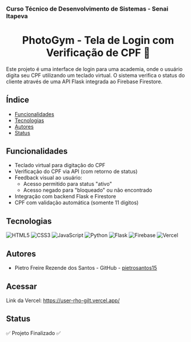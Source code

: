 ### Curso Técnico de Desenvolvimento de Sistemas - Senai Itapeva
<h1 align="center">PhotoGym - Tela de Login com Verificação de CPF 📲</h1>

Este projeto é uma interface de login para uma academia, onde o usuário digita seu CPF utilizando um teclado virtual. O sistema verifica o status do cliente através de uma API Flask integrada ao Firebase Firestore.

## Índice
- [Funcionalidades](#funcionalidades)
- [Tecnologias](#tecnologias)
- [Autores](#autores)
- [Status](#status)

## Funcionalidades
- Teclado virtual para digitação do CPF
- Verificação do CPF via API (com retorno de status)
- Feedback visual ao usuário:
  - Acesso permitido para status "ativo"
  - Acesso negado para "bloqueado" ou não encontrado
- Integração com backend Flask e Firestore
- CPF com validação automática (somente 11 dígitos)

## Tecnologias

![HTML5](https://img.shields.io/badge/HTML5-E34F26?style=for-the-badge&logo=html5&logoColor=white)
![CSS3](https://img.shields.io/badge/CSS3-1572B6?style=for-the-badge&logo=css3&logoColor=white)
![JavaScript](https://img.shields.io/badge/JavaScript-F7DF1E?style=for-the-badge&logo=javascript&logoColor=black)
![Python](https://img.shields.io/badge/Python-FFD43B?style=for-the-badge&logo=python&logoColor=blue)
![Flask](https://img.shields.io/badge/Flask-000000?style=for-the-badge&logo=flask&logoColor=white)
![Firebase](https://img.shields.io/badge/Firebase-ffca28?style=for-the-badge&logo=firebase&logoColor=black)
![Vercel](https://img.shields.io/badge/Vercel-000000?style=for-the-badge&logo=vercel&logoColor=white)

## Autores
- Pietro Freire Rezende dos Santos - GitHub - [pietrosantos15](https://github.com/pietrosantos15)

## Acessar
Link da Vercel: https://user-rho-gilt.vercel.app/


## Status
✅ Projeto Finalizado ✅